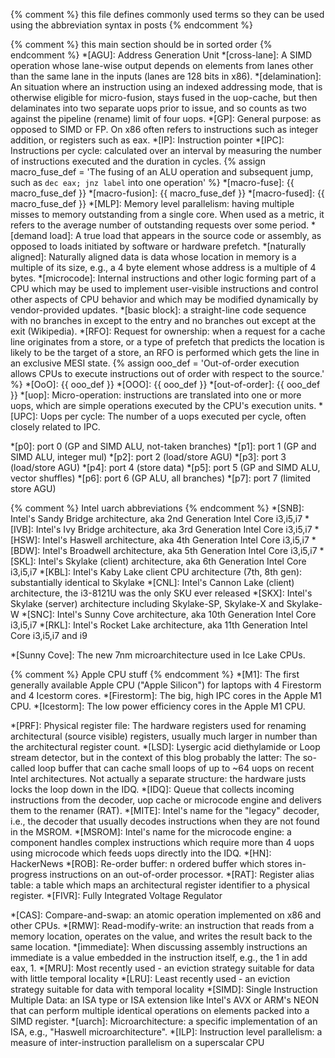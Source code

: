 {% comment %} this file defines commonly used terms so they can be used using the abbreviation syntax in posts {% endcomment %}

{% comment %} this main section should be in sorted order {% endcomment %}
*[AGU]: Address Generation Unit
*[cross-lane]: A SIMD operation whose lane-wise output depends on elements from lanes other than the same lane in the inputs (lanes are 128 bits in x86).
*[delamination]: An situation where an instruction using an indexed addressing mode, that is otherwise eligible for micro-fusion, stays fused in the uop-cache, but then delaminates into two separate uops prior to issue, and so counts as two against the pipeline (rename) limit of four uops.
*[GP]: General purpose: as opposed to SIMD or FP. On x86 often refers to instructions such as integer addition, or registers such as eax.
*[IP]: Instruction pointer
*[IPC]: Instructions per cycle: calculated over an interval by measuring the number of instructions executed and the duration in cycles.
{% assign macro_fuse_def = 'The fusing of an ALU operation and subsequent jump, such as `dec eax; jnz label` into one operation' %}
*[macro-fuse]: {{ macro_fuse_def }}
*[macro-fusion]: {{ macro_fuse_def }}
*[macro-fused]: {{ macro_fuse_def }}
*[MLP]: Memory level parallelism: having multiple misses to memory outstanding from a single core. When used as a metric, it refers to the average number of outstanding requests over some period.
*[demand load]: A true load that appears in the source code or assembly, as opposed to loads initiated by software or hardware prefetch.
*[naturally aligned]: Naturally aligned data is data whose location in memory is a multiple of its size, e.g., a 4 byte element whose address is a multiple of 4 bytes.
*[microcode]: Internal instructions and other logic forming part of a CPU which may be used to implement user-visible instructions and control other aspects of CPU behavior and which may be modified dynamically by vendor-provided updates. 
*[basic block]: a straight-line code sequence with no branches in except to the entry and no branches out except at the exit (Wikipedia).
*[RFO]: Request for ownership: when a request for a cache line originates from a store, or a type of prefetch that predicts the location is likely to be the target of a store, an RFO is performed which gets the line in an exclusive MESI state.
{% assign ooo_def = 'Out-of-order execution allows CPUs to execute instructions out of order with respect to the source.' %}
*[OoO]: {{ ooo_def }}
*[OOO]: {{ ooo_def }}
*[out-of-order]: {{ ooo_def }}
*[uop]: Micro-operation: instructions are translated into one or more uops, which are simple operations executed by the CPU's execution units.
*[UPC]: Uops per cycle: The number of a uops executed per cycle, often closely related to IPC.

*[p0]: port 0 (GP and SIMD ALU, not-taken branches)
*[p1]: port 1 (GP and SIMD ALU, integer mul)
*[p2]: port 2 (load/store AGU)
*[p3]: port 3 (load/store AGU)
*[p4]: port 4 (store data)
*[p5]: port 5 (GP and SIMD ALU, vector shuffles)
*[p6]: port 6 (GP ALU, all branches)
*[p7]: port 7 (limited store AGU)

{% comment %} Intel uarch abbreviations {% endcomment %}
*[SNB]: Intel's Sandy Bridge architecture, aka 2nd Generation Intel Core i3,i5,i7
*[IVB]: Intel's Ivy Bridge architecture, aka 3rd Generation Intel Core i3,i5,i7
*[HSW]: Intel's Haswell architecture, aka 4th Generation Intel Core i3,i5,i7
*[BDW]: Intel's Broadwell architecture, aka 5th Generation Intel Core i3,i5,i7
*[SKL]: Intel's Skylake (client) architecture, aka 6th Generation Intel Core i3,i5,i7
*[KBL]: Intel's Kaby Lake client CPU architecture (7th, 8th gen): substantially identical to Skylake
*[CNL]: Intel's Cannon Lake (client) architecture, the i3-8121U was the only SKU ever released
*[SKX]: Intel's Skylake (server) architecture including Skylake-SP, Skylake-X and Skylake-W
*[SNC]: Intel's Sunny Cove architecture, aka 10th Generation Intel Core i3,i5,i7
*[RKL]: Intel's Rocket Lake architecture, aka 11th Generation Intel Core i3,i5,i7 and i9

*[Sunny Cove]: The new 7nm microarchitecture used in Ice Lake CPUs.

{% comment %} Apple CPU stuff {% endcomment %}
*[M1]: The first generally available Apple CPU ("Apple Silicon") for laptops with 4 Firestorm and 4 Icestorm cores.
*[Firestorm]: The big, high IPC cores in the Apple M1 CPU.
*[Icestorm]: The low power efficiency cores in the Apple M1 CPU.


*[PRF]: Physical register file: The hardware registers used for renaming architectural (source visible) registers, usually much larger in number than the architectural register count.
*[LSD]: Lysergic acid diethylamide or Loop stream detector, but in the context of this blog probably the latter: The so-called loop buffer that can cache small loops of up to ~64 uops on recent Intel architectures. Not actually a separate structure: the hardware justs locks the loop down in the IDQ.
*[IDQ]: Queue that collects incoming instructions from the decoder, uop cache or microcode engine and delivers them to the renamer (RAT).
*[MITE]: Intel's name for the "legacy" decoder, i.e., the decoder that usually decodes instructions when they are not found in the MSROM.
*[MSROM]: Intel's name for the microcode engine: a component handles complex instructions which require more than 4 uops using microcode which feeds uops directly into the IDQ.
*[HN]: HackerNews
*[ROB]: Re-order buffer: n ordered buffer which stores in-progress instructions on an out-of-order processor.
*[RAT]: Register alias table: a table which maps an architectural register identifier to a physical register.
*[FIVR]: Fully Integrated Voltage Regulator


*[CAS]: Compare-and-swap: an atomic operation implemented on x86 and other CPUs.
*[RMW]: Read-modify-write: an instruction that reads from a memory location, operates on the value, and writes the result back to the same location.
*[immediate]: When discussing assembly instructions an immediate is a value embedded in the instruction itself, e.g., the 1 in add eax, 1.
*[MRU]: Most recently used - an eviction strategy suitable for data with little temporal locality
*[LRU]: Least recently used - an eviction strategy suitable for data with temporal locality
*[SIMD]: Single Instruction Multiple Data: an ISA type or ISA extension like Intel's AVX or ARM's NEON that can perform multiple identical operations on elements packed into a SIMD register.
*[uarch]: Microarchitecture: a specific implementation of an ISA, e.g., "Haswell microarchitecture".
*[ILP]: Instruction level parallelism: a measure of inter-instruction parallelism on a superscalar CPU
